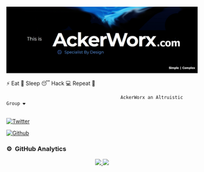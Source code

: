 [![ACKERWORX](https://raw.githubusercontent.com/ackerworx/ackerworx/main/logo.png)](https://www.ackerworx.com)


 ⚡ Eat 🍔 Sleep 😴 Hack 💻 Repeat 🔁

                                              AckerWorx an Altruistic Group ❤️


</samp><br>
[![Twitter](https://img.shields.io/badge/-Twitter-00acee?style=flat&logo=Twitter&logoColor=white)](https://twitter.com/ackerworx)

[![Github](https://img.shields.io/badge/-Github-000000?style=flat&logo=Github&logoColor=white)](https://github.com/ackerworx)


### ⚙️ &nbsp;GitHub Analytics

<p align="center">
<a href="https://github.com/joseprest">
  <img height="180em" src="https://github-readme-stats-eight-theta.vercel.app/api?organisation=ackerworx&show_icons=true&theme=algolia&include_all_commits=true&count_private=true"/>
  <img height="180em" src="https://github-readme-stats-eight-theta.vercel.app/api/top-langs/?organisation=ackerworx&layout=compact&langs_count=8&theme=algolia"/>
</a>
</p>
 
